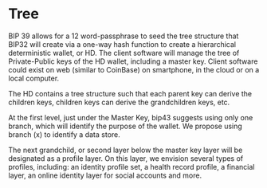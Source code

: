 # Tree

BIP 39 allows for a 12 word-passphrase to seed the tree structure that BIP32 will create via a one-way hash function to create a hierarchical deterministic wallet, or HD. The client software will manage the tree of Private-Public keys of the HD wallet, including a master key. Client software could exist on web (similar to CoinBase) on smartphone, in the cloud or on a local computer.

The HD contains a tree structure such that each parent key can derive the children keys, children keys can derive the grandchildren keys, etc. 

At the first level, just under the Master Key, bip43 suggests using only one branch, which will identify the purpose of the wallet. We propose using branch (x) to identify a data store. 

The next grandchild, or second layer below the master key layer will be designated as a profile layer. On this layer, we envision several types of profiles, including: an identity profile set, a health record profile, a financial layer, an online identity layer for social accounts and more.



